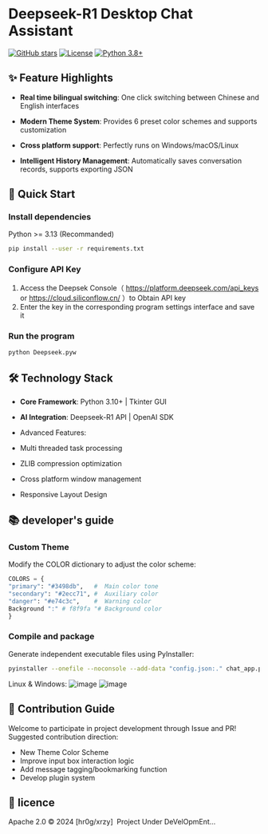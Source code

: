 # Deepseek-R1 Desktop Chat Assistant 
[![GitHub stars](https://img.shields.io/github/stars/hr0g/siliconflow-Deepseek-R1?style=for-the-badge)](https://github.com/hr0g/siliconflow-Deepseek-R1)
[![License](https://img.shields.io/badge/License-Apache_2.0-blue.svg?style=for-the-badge)](https://opensource.org/licenses/Apache-2.0)
[![Python 3.8+](https://img.shields.io/badge/Python-3.8%2B-blue.svg?style=for-the-badge&logo=python)](https://www.python.org/)

##  ✨  Feature Highlights
- **Real time bilingual switching**: One click switching between Chinese and English interfaces

- **Modern Theme System**: Provides 6 preset color schemes and supports customization

- **Cross platform support**: Perfectly runs on Windows/macOS/Linux

- **Intelligent History Management**: Automatically saves conversation records, supports exporting JSON
##  🚀  Quick Start
### Install dependencies
Python >= 3.13 (Recommanded)      
```bash
pip install --user -r requirements.txt
```
### Configure API Key
1. Access the Deepsek Console（ https://platform.deepseek.com/api_keys or https://cloud.siliconflow.cn/ ）to Obtain API key
2. Enter the key in the corresponding program settings interface and save it
### Run the program
```bash
python Deepseek.pyw
```
##  🛠  Technology Stack
- **Core Framework**: Python 3.10+ | Tkinter GUI

- **AI Integration**: Deepseek-R1 API | OpenAI SDK

- Advanced Features:

- Multi threaded task processing

- ZLIB compression optimization

- Cross platform window management

- Responsive Layout Design
##  📚  developer's guide
### Custom Theme
Modify the COLOR dictionary to adjust the color scheme:
```python
COLORS = {
"primary": "#3498db",   #  Main color tone
"secondary": "#2ecc71", #  Auxiliary color
"danger": "#e74c3c",    #  Warning color
Background ":" # f8f9fa "# Background color
}
```
### Compile and package
Generate independent executable files using PyInstaller:
```bash
pyinstaller --onefile --noconsole --add-data "config.json:." chat_app.py
```
Linux & Windows:
![image](https://github.com/user-attachments/assets/02662e86-0f4a-4308-bd3f-217c9911cac3)
![image](https://github.com/user-attachments/assets/e18e8b9a-5650-405c-acb4-7c5311b6dd33)  




##  🤝  Contribution Guide
Welcome to participate in project development through Issue and PR! Suggested contribution direction:
- New Theme Color Scheme
- Improve input box interaction logic
- Add message tagging/bookmarking function
- Develop plugin system
##  📜  licence
Apache 2.0  ©  2024 [hr0g/xrzy] 
Project Under DeVelOpmEnt...
